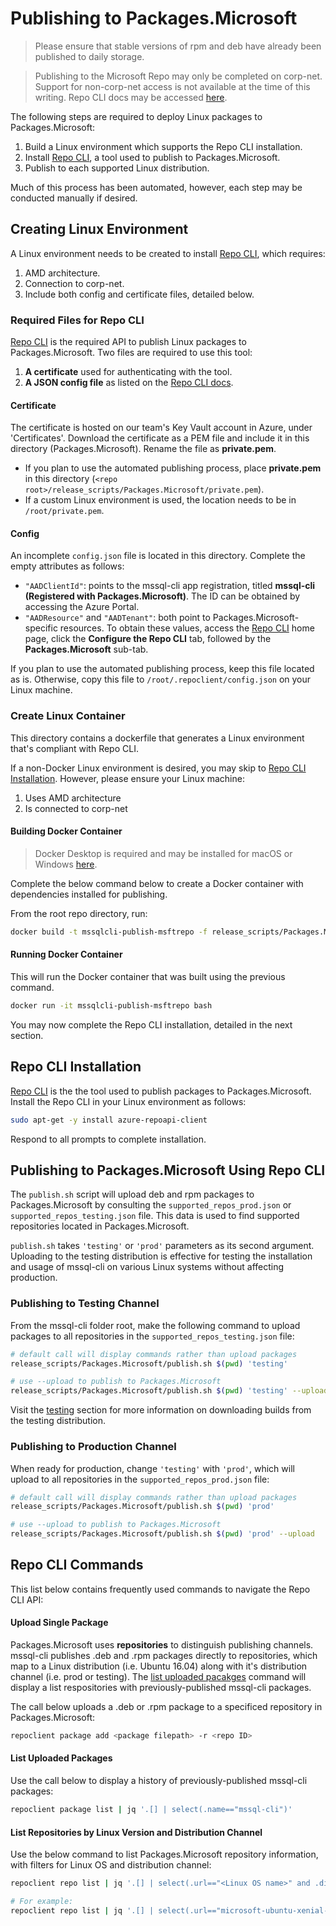 # Publishing to Packages.Microsoft
> Please ensure that stable versions of rpm and deb have already been published to daily storage.

> Publishing to the Microsoft Repo may only be completed on corp-net. Support for non-corp-net access is not available at the time of this writing. Repo CLI docs may be accessed [here](http://csd-linux-publishing-service.azurewebsites.net/).

The following steps are required to deploy Linux packages to Packages.Microsoft:
1. Build a Linux environment which supports the Repo CLI installation.
2. Install [Repo CLI](http://csd-linux-publishing-service.azurewebsites.net/client#commands), a tool used to publish to Packages.Microsoft.
3. Publish to each supported Linux distribution.

Much of this process has been automated, however, each step may be conducted manually if desired.

## Creating Linux Environment
A Linux environment needs to be created to install [Repo CLI](http://csd-linux-publishing-service.azurewebsites.net/client#commands), which requires:
1. AMD architecture.
2. Connection to corp-net.
3. Include both config and certificate files, detailed below.

### Required Files for Repo CLI
[Repo CLI](http://csd-linux-publishing-service.azurewebsites.net/client#commands) is the required API to publish Linux packages to Packages.Microsoft. Two files are required to use this tool:
1. **A certificate** used for authenticating with the tool.
2. **A JSON config file** as listed on the [Repo CLI docs](http://csd-linux-publishing-service.azurewebsites.net/client#commands).

#### Certificate
The certificate is hosted on our team's Key Vault account in Azure, under 'Certificates'. Download the certificate as a PEM file and include it in this directory (Packages.Microsoft). Rename the file as **private.pem**.

* If you plan to use the automated publishing process, place **private.pem** in this directory (`<repo root>/release_scripts/Packages.Microsoft/private.pem`).
* If a custom Linux environment is used, the location needs to be in `/root/private.pem`.

#### Config
An incomplete `config.json` file is located in this directory. Complete the empty attributes as follows:
* `"AADClientId"`: points to the mssql-cli app registration, titled **mssql-cli (Registered with Packages.Microsoft)**. The ID can be obtained by accessing the Azure Portal.
* `"AADResource"` and `"AADTenant"`: both point to Packages.Microsoft-specific resources. To obtain these values, access the [Repo CLI](http://csd-linux-publishing-service.azurewebsites.net/client) home page, click the **Configure the Repo CLI** tab, followed by the **Packages.Microsoft** sub-tab.

If you plan to use the automated publishing process, keep this file located as is. Otherwise, copy this file to `/root/.repoclient/config.json` on your Linux machine.

### Create Linux Container
This directory contains a dockerfile that generates a Linux environment that's compliant with Repo CLI.

If a non-Docker Linux environment is desired, you may skip to [Repo CLI Installation](#repo-cli-installation). However, please ensure your Linux machine:
1. Uses AMD architecture
2. Is connected to corp-net

#### Building Docker Container
> Docker Desktop is required and may be installed for macOS or Windows [here](https://www.docker.com/products/docker-desktop).

Complete the below command below to create a Docker container with dependencies installed for publishing.

From the root repo directory, run:
```sh
docker build -t mssqlcli-publish-msftrepo -f release_scripts/Packages.Microsoft/Dockerfile . --no-cache
```

#### Running Docker Container
This will run the Docker container that was built using the previous command.
```sh
docker run -it mssqlcli-publish-msftrepo bash
```

You may now complete the Repo CLI installation, detailed in the next section.

## Repo CLI Installation
[Repo CLI](http://csd-linux-publishing-service.azurewebsites.net/client) is the the tool used to publish packages to Packages.Microsoft. Install the Repo CLI in your Linux environment as follows:

```sh
sudo apt-get -y install azure-repoapi-client
```

Respond to all prompts to complete installation.

## Publishing to Packages.Microsoft Using Repo CLI
The `publish.sh` script will upload deb and rpm packages to Packages.Microsoft by consulting the `supported_repos_prod.json` or `supported_repos_testing.json` file. This data is used to find supported repositories located in Packages.Microsoft.

`publish.sh` takes `'testing'` or `'prod'` parameters as its second argument. Uploading to the testing distribution is effective for testing the installation and usage of mssql-cli on various Linux systems without affecting production.

### Publishing to Testing Channel
From the mssql-cli folder root, make the following command to upload packages to all repositories in the `supported_repos_testing.json` file:
```sh
# default call will display commands rather than upload packages
release_scripts/Packages.Microsoft/publish.sh $(pwd) 'testing'

# use --upload to publish to Packages.Microsoft
release_scripts/Packages.Microsoft/publish.sh $(pwd) 'testing' --upload
```

Visit the [testing](#testing-distribution-downloads) section for more information on downloading builds from the testing distribution.

### Publishing to Production Channel
When ready for production, change `'testing'` with `'prod'`, which will upload to all repositories in the `supported_repos_prod.json` file:
```sh
# default call will display commands rather than upload packages
release_scripts/Packages.Microsoft/publish.sh $(pwd) 'prod'

# use --upload to publish to Packages.Microsoft
release_scripts/Packages.Microsoft/publish.sh $(pwd) 'prod' --upload
```

## Repo CLI Commands
This list below contains frequently used commands to navigate the Repo CLI API:

#### Upload Single Package
Packages.Microsoft uses **repositories** to distinguish publishing channels. mssql-cli publishes .deb and .rpm packages directly to repositories, which map to a Linux distribution (i.e. Ubuntu 16.04) along with it's distribution channel (i.e. prod or testing). The [list uploaded pacakges](#list-uploaded-packages) command will display a list respositories with previously-published mssql-cli packages.

The call below uploads a .deb or .rpm package to a specificed repository in Packages.Microsoft:
```sh
repoclient package add <package filepath> -r <repo ID>
```

#### List Uploaded Packages
Use the call below to display a history of previously-published mssql-cli packages:
```sh
repoclient package list | jq '.[] | select(.name=="mssql-cli")'
```

#### List Repositories by Linux Version and Distribution Channel
Use the below command to list Packages.Microsoft repository information, with filters for Linux OS and distribution channel:

```sh
repoclient repo list | jq '.[] | select(.url=="<Linux OS name>" and .distribution=="<distribution>")'

# For example:
repoclient repo list | jq '.[] | select(.url=="microsoft-ubuntu-xenial-prod" and .distribution=="testing")'
```
